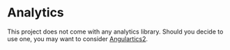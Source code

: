 # Analytics

This project does not come with any analytics library.
Should you decide to use one, you may want to consider [Angulartics2](https://github.com/angulartics/angulartics2).

